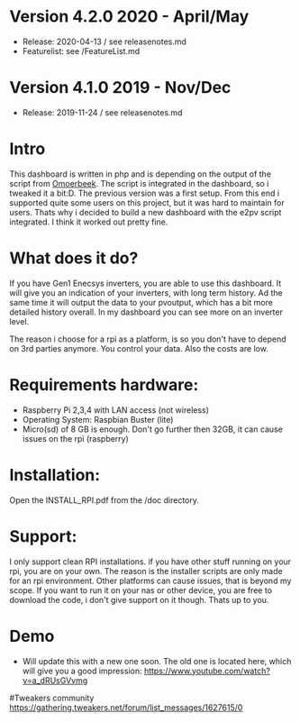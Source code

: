 # Version 4.2.0 2020 - April/May
* Release: 2020-04-13 / see releasenotes.md
* Featurelist: see /FeatureList.md

# Version 4.1.0 2019 - Nov/Dec
* Release: 2019-11-24 / see releasenotes.md


# Intro
This dashboard is written in php and is depending on the output of the script from <a href="https://github.com/omoerbeek/e2pv">Omoerbeek</a>. The script is integrated
in the dashboard, so i tweaked it a bit:D. The previous version was a first setup. From this end i supported quite some users on this project, but it was hard to maintain for users. Thats why
i decided to build a new dashboard with the e2pv script integrated. I think it worked out pretty fine.

# What does it do?
If you have Gen1 Enecsys inverters, you are able to use this dashboard. It will give you an indication of your inverters, with long term history. Ad the same time it will
output the data to your pvoutput, which has a bit more detailed history overall. In my dashboard you can see more on an inverter level.

The reason i choose for a rpi as a platform, is so you don't have to depend on 3rd parties anymore. You control your data. Also the costs are low.

# Requirements hardware:
- Raspberry Pi 2,3,4  with LAN access (not wireless)
- Operating System: Raspbian Buster (lite)
- Micro(sd) of 8 GB is enough. Don't go further then 32GB, it can cause issues on the rpi (raspberry)

# Installation:
Open the INSTALL_RPI.pdf from the /doc directory.

# Support:
I only support clean RPI installations. if you have other stuff running on your rpi, you are on your own. 
The reason is the installer scripts are only made for an rpi environment. Other platforms can cause issues, that is beyond my scope. 
If you want to run it on your nas or other device, you are free to download the code, i don't give support on it though. Thats up to you.

# Demo
* Will update this with a new one soon. The old one is located here, which will give you a good impression: https://www.youtube.com/watch?v=a_dRUsGVymg

#Tweakers community
https://gathering.tweakers.net/forum/list_messages/1627615/0